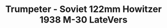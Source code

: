 ---
layout: product
title: "Trumpeter - Soviet 122mm Howitzer 1938 M-30 LateVers"
price: "4900" 
desc: "N/A"
img_path: "/assets/img/TRU02344.webp"
brand: "N/A"
available: false
special_offer: false
new: false
soon: false
cat: "010000"
subcat: "013400"
subsubcat: "0N/A"
sifra: "TRU02344"
popular: false
---